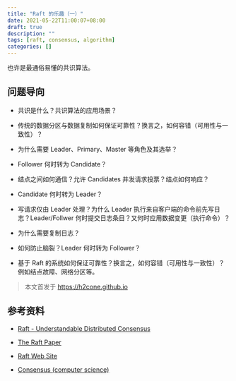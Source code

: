 ```yaml
---
title: "Raft 的乐趣（一）"
date: 2021-05-22T11:00:07+08:00
draft: true
description: ""
tags: [raft, consensus, algorithm]
categories: []
---
```


也许是最通俗易懂的共识算法。

<!--more-->

## 问题导向

- 共识是什么？共识算法的应用场景？

- 传统的数据分区与数据复制如何保证可靠性？换言之，如何容错（可用性与一致性）？

- 为什么需要 Leader、Primary、Master 等角色及其选举？

- Follower 何时转为 Candidate？

- 结点之间如何通信？允许 Candidates 并发请求投票？结点如何响应？

- Candidate 何时转为 Leader？

- 写请求仅由 Leader 处理？为什么 Leader 执行来自客户端的命令前先写日志？Leader/Follwer 何时提交日志条目？又何时应用数据变更（执行命令）？

- 为什么需要复制日志？

- 如何防止脑裂？Leader 何时转为 Follower？

- 基于 Raft 的系统如何保证可靠性？换言之，如何容错（可用性与一致性）？例如结点故障、网络分区等。

> 本文首发于 https://h2cone.github.io

## 参考资料

- [Raft - Understandable Distributed Consensus](http://thesecretlivesofdata.com/raft/)

- [The Raft Paper](https://raft.github.io/raft.pdf)

- [Raft Web Site](https://raft.github.io/)

- [Consensus (computer science)](https://en.wikipedia.org/wiki/Consensus_(computer_science))
